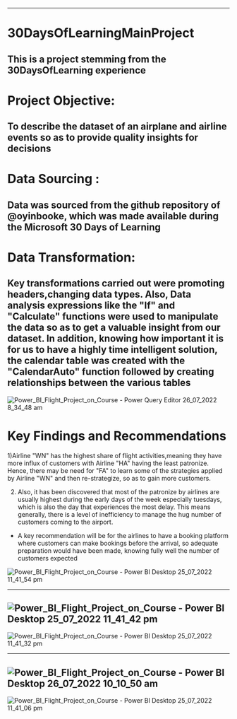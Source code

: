 -----
# 30DaysOfLearningMainProject
This is a project stemming from the 30DaysOfLearning experience
-----

# Project Objective:
To describe the dataset of an airplane and airline events so as to provide quality insights for decisions
-----

# Data Sourcing :
Data was sourced from the github repository of @oyinbooke, which was made available during the Microsoft 30 Days of Learning
-----

# Data Transformation:
Key transformations carried out were promoting headers,changing data types. Also, Data analysis expressions like the "If" and "Calculate" functions were used to manipulate the data so as to get a valuable insight from our dataset. In addition, knowing how important it is for us to have a highly time intelligent solution, the calendar table was created with the "CalendarAuto" function followed by creating relationships between the various tables 
-----
 
 ![Power_BI_Flight_Project_on_Course - Power Query Editor 26_07_2022 8_34_48 am](https://user-images.githubusercontent.com/107093714/180952361-c1e9a588-284a-4e7f-bb44-ae806ab50b30.png)


# Key Findings and Recommendations

1)Airline "WN" has the highest share of flight activities,meaning they have more influx of customers with Airline "HA" having the least patronize. Hence, there may be need for "FA" to learn some of the strategies applied by Airline "WN" and then re-strategize, so as to gain more customers.
  
2) Also, it has been discovered that most of the patronize by airlines are usually highest during the early days of the week especially tuesdays, which is also the day that experiences the most delay. This means generally, there is a level of inefficiency to manage the hug number of customers coming to the airport.
  - A key recommendation will be for the airlines to have a booking platform where customers can make bookings before the arrival, so adequate preparation would have been made, knowing fully well the number of customers expected
    
  ![Power_BI_Flight_Project_on_Course - Power BI Desktop 25_07_2022 11_41_54 pm](https://user-images.githubusercontent.com/107093714/180957307-d7a33afb-5f02-466b-acbe-b19ab48818b5.png)
  
 -----
 ![Power_BI_Flight_Project_on_Course - Power BI Desktop 25_07_2022 11_41_42 pm](https://user-images.githubusercontent.com/107093714/180962630-fe77a7c9-a8e2-4961-b198-9fa9f325927c.png)
-----
![Power_BI_Flight_Project_on_Course - Power BI Desktop 25_07_2022 11_41_32 pm](https://user-images.githubusercontent.com/107093714/180974930-399ef837-ba31-4289-be8a-7a902fbe4a98.png)

-----
![Power_BI_Flight_Project_on_Course - Power BI Desktop 26_07_2022 10_10_50 am](https://user-images.githubusercontent.com/107093714/180975355-c3db955e-8d81-4d45-8e7d-3b9a3037306f.png)
-----
![Power_BI_Flight_Project_on_Course - Power BI Desktop 25_07_2022 11_41_06 pm](https://user-images.githubusercontent.com/107093714/180964773-09bb7d31-2b5b-491d-9f86-6d75034da4ef.png)


